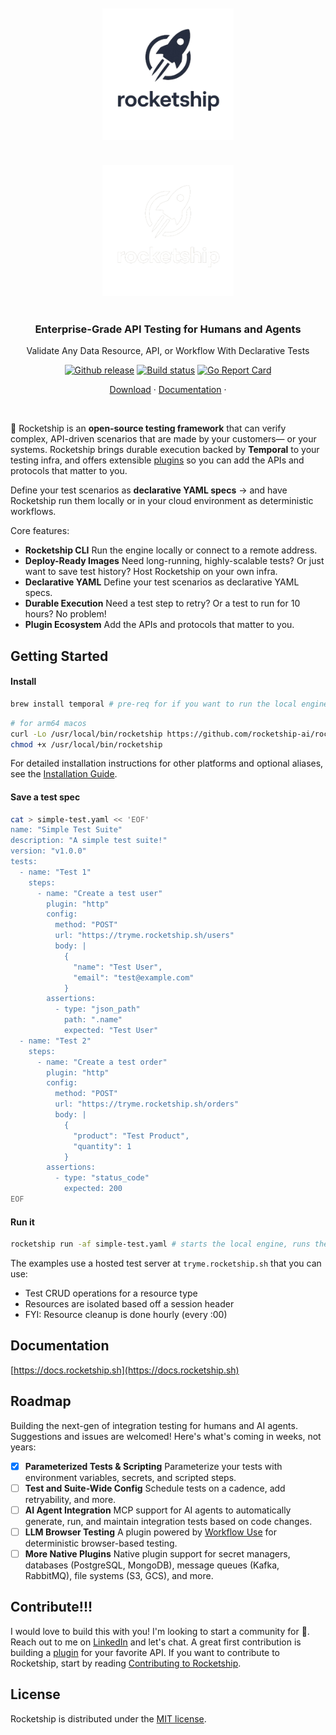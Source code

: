 <p align="center">
  <img src="docs/src/assets/transparent.png#gh-light-mode-only" alt="Rocketship black logo" width="210" style="display: block; margin: 0 auto; padding: 20px;">
  <img src="docs/src/assets/transparent-reverse.png#gh-dark-mode-only" alt="Rocketship white logo" width="210" style="display: block; margin: 0 auto; padding: 20px;">
</p>
<h3 align="center">Enterprise-Grade API Testing for Humans and Agents</h3>
<p align="center">Validate Any Data Resource, API, or Workflow With Declarative Tests</p>

<p align="center">
  <a href="https://github.com/rocketship-ai/rocketship/releases"><img src="https://img.shields.io/github/v/release/rocketship-ai/rocketship.svg" alt="Github release"></a>
  <a href="https://github.com/rocketship-ai/rocketship/actions/workflows/all.yml"><img src="https://github.com/rocketship-ai/rocketship/actions/workflows/release.yml/badge.svg" alt="Build status"></a>
  <a href="https://goreportcard.com/report/github.com/rocketship-ai/rocketship"><img src="https://goreportcard.com/badge/github.com/rocketship-ai/rocketship" alt="Go Report Card"></a>
  <br>
</p>
<p align="center">
    <a href="https://github.com/rocketship-ai/rocketship/releases">Download</a> ·
    <a href="https://docs.rocketship.sh">Documentation</a> ·
</p>

<br>

🚀 Rocketship is an **open‑source testing framework** that can verify complex, API-driven scenarios that are made by your customers— or your systems. Rocketship brings durable execution backed by **Temporal** to your testing infra, and offers extensible [plugins](https://github.com/rocketship-ai/rocketship/tree/main/internal/plugins) so you can add the APIs and protocols that matter to you.

Define your test scenarios as **declarative YAML specs** -> and have Rocketship run them locally or in your cloud environment as deterministic workflows.

Core features:

- **Rocketship CLI** Run the engine locally or connect to a remote address.
- **Deploy-Ready Images** Need long-running, highly-scalable tests? Or just want to save test history? Host Rocketship on your own infra.
- **Declarative YAML** Define your test scenarios as declarative YAML specs.
- **Durable Execution** Need a test step to retry? Or a test to run for 10 hours? No problem!
- **Plugin Ecosystem** Add the APIs and protocols that matter to you.

## Getting Started

#### Install

```bash
brew install temporal # pre-req for if you want to run the local engine
```

```bash
# for arm64 macos
curl -Lo /usr/local/bin/rocketship https://github.com/rocketship-ai/rocketship/releases/latest/download/rocketship-darwin-arm64
chmod +x /usr/local/bin/rocketship
```

For detailed installation instructions for other platforms and optional aliases, see the [Installation Guide](https://docs.rocketship.sh/installation).

#### Save a test spec

```bash
cat > simple-test.yaml << 'EOF'
name: "Simple Test Suite"
description: "A simple test suite!"
version: "v1.0.0"
tests:
  - name: "Test 1"
    steps:
      - name: "Create a test user"
        plugin: "http"
        config:
          method: "POST"
          url: "https://tryme.rocketship.sh/users"
          body: |
            {
              "name": "Test User",
              "email": "test@example.com"
            }
        assertions:
          - type: "json_path"
            path: ".name"
            expected: "Test User"
  - name: "Test 2"
    steps:
      - name: "Create a test order"
        plugin: "http"
        config:
          method: "POST"
          url: "https://tryme.rocketship.sh/orders"
          body: |
            {
              "product": "Test Product",
              "quantity": 1
            }
        assertions:
          - type: "status_code"
            expected: 200
EOF
```

#### Run it

```bash
rocketship run -af simple-test.yaml # starts the local engine, runs the tests, shuts the engine down
```

The examples use a hosted test server at `tryme.rocketship.sh` that you can use:

- Test CRUD operations for a resource type
- Resources are isolated based off a session header
- FYI: Resource cleanup is done hourly (every :00)

## Documentation

[https://docs.rocketship.sh](https://docs.rocketship.sh)

## Roadmap

Building the next-gen of integration testing for humans and AI agents. Suggestions and issues are welcomed! Here's what's coming in weeks, not years:

- [x] **Parameterized Tests & Scripting** Parameterize your tests with environment variables, secrets, and scripted steps.
- [ ] **Test and Suite-Wide Config** Schedule tests on a cadence, add retryability, and more.
- [ ] **AI Agent Integration** MCP support for AI agents to automatically generate, run, and maintain integration tests based on code changes.
- [ ] **LLM Browser Testing** A plugin powered by [Workflow Use](https://github.com/browser-use/workflow-use) for deterministic browser-based testing.
- [ ] **More Native Plugins** Native plugin support for secret managers, databases (PostgreSQL, MongoDB), message queues (Kafka, RabbitMQ), file systems (S3, GCS), and more.

## Contribute!!!

I would love to build this with you! I'm looking to start a community for 🚀. Reach out to me on [LinkedIn](https://www.linkedin.com/in/magiusdarrigo) and let's chat. A great first contribution is building a [plugin](https://github.com/rocketship-ai/rocketship/tree/main/internal/plugins) for your favorite API. If you want to contribute to Rocketship, start by reading [Contributing to Rocketship](https://docs.rocketship.sh/contributing).

## License

Rocketship is distributed under the [MIT license](https://github.com/rocketship-ai/rocketship/blob/main/LICENSE).
